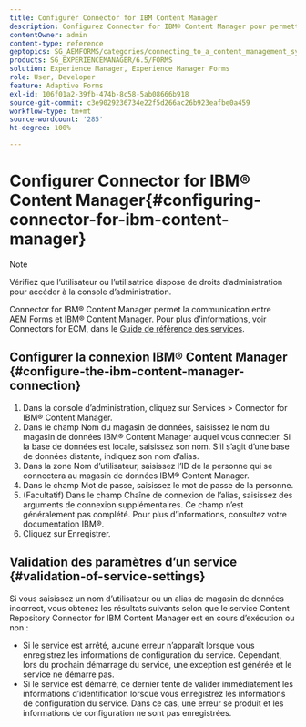 ```yaml
---
title: Configurer Connector for IBM Content Manager
description: Configurez Connector for IBM® Content Manager pour permettre la communication entre AEM Forms et IBM® Content Manager.
contentOwner: admin
content-type: reference
geptopics: SG_AEMFORMS/categories/connecting_to_a_content_management_system
products: SG_EXPERIENCEMANAGER/6.5/FORMS
solution: Experience Manager, Experience Manager Forms
role: User, Developer
feature: Adaptive Forms
exl-id: 106f01a2-39fb-474b-8c58-5ab08666b918
source-git-commit: c3e9029236734e22f5d266ac26b923eafbe0a459
workflow-type: tm+mt
source-wordcount: '285'
ht-degree: 100%

---
```


# Configurer Connector for IBM® Content Manager{#configuring-connector-for-ibm-content-manager}

>[!NOTE]
> 
> Vérifiez que l’utilisateur ou l’utilisatrice dispose de droits d’administration pour accéder à la console d’administration.

Connector for IBM® Content Manager permet la communication entre AEM Forms et IBM® Content Manager. Pour plus d’informations, voir Connectors for ECM, dans le [Guide de référence des services](https://help.adobe.com/fr_FR/livecycle/11.0/Services/index.html).

## Configurer la connexion IBM® Content Manager {#configure-the-ibm-content-manager-connection}

1. Dans la console d’administration, cliquez sur Services > Connector for IBM® Content Manager.
1. Dans le champ Nom du magasin de données, saisissez le nom du magasin de données IBM® Content Manager auquel vous connecter. Si la base de données est locale, saisissez son nom. S’il s’agit d’une base de données distante, indiquez son nom d’alias.
1. Dans la zone Nom d’utilisateur, saisissez l’ID de la personne qui se connectera au magasin de données IBM® Content Manager.
1. Dans le champ Mot de passe, saisissez le mot de passe de la personne.
1. (Facultatif) Dans le champ Chaîne de connexion de l’alias, saisissez des arguments de connexion supplémentaires. Ce champ n’est généralement pas complété. Pour plus d’informations, consultez votre documentation IBM®.
1. Cliquez sur Enregistrer.

## Validation des paramètres d’un service {#validation-of-service-settings}

Si vous saisissez un nom d’utilisateur ou un alias de magasin de données incorrect, vous obtenez les résultats suivants selon que le service Content Repository Connector for IBM Content Manager est en cours d’exécution ou non :

* Si le service est arrêté, aucune erreur n’apparaît lorsque vous enregistrez les informations de configuration du service. Cependant, lors du prochain démarrage du service, une exception est générée et le service ne démarre pas.
* Si le service est démarré, ce dernier tente de valider immédiatement les informations d’identification lorsque vous enregistrez les informations de configuration du service. Dans ce cas, une erreur se produit et les informations de configuration ne sont pas enregistrées.
